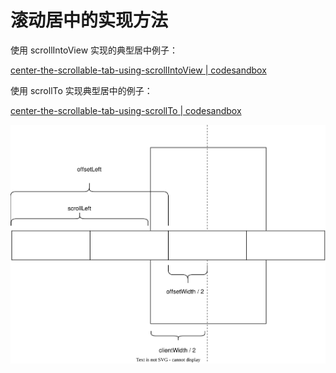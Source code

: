 # 滚动居中的实现方法

使用 scrollIntoView 实现的典型居中例子：

[center-the-scrollable-tab-using-scrollIntoView | codesandbox](https://codesandbox.io/s/center-the-scrollable-tab-using-scrollintoview-gngg97)

使用 scrollTo 实现典型居中的例子：

[center-the-scrollable-tab-using-scrollTo | codesandbox](https://codesandbox.io/s/center-the-scrollable-tab-using-scrollto-22939z)

![](https://raw.githubusercontent.com/lijunlin2022/draw.io/main/2023-08-04-scroll-to-center.drawio.svg)